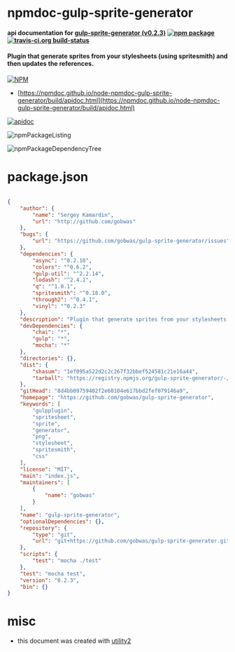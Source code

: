 # npmdoc-gulp-sprite-generator

#### api documentation for  [gulp-sprite-generator (v0.2.3)](https://github.com/gobwas/gulp-sprite-generator)  [![npm package](https://img.shields.io/npm/v/npmdoc-gulp-sprite-generator.svg?style=flat-square)](https://www.npmjs.org/package/npmdoc-gulp-sprite-generator) [![travis-ci.org build-status](https://api.travis-ci.org/npmdoc/node-npmdoc-gulp-sprite-generator.svg)](https://travis-ci.org/npmdoc/node-npmdoc-gulp-sprite-generator)

#### Plugin that generate sprites from your stylesheets (using spritesmith) and then updates the references.

[![NPM](https://nodei.co/npm/gulp-sprite-generator.png?downloads=true&downloadRank=true&stars=true)](https://www.npmjs.com/package/gulp-sprite-generator)

- [https://npmdoc.github.io/node-npmdoc-gulp-sprite-generator/build/apidoc.html](https://npmdoc.github.io/node-npmdoc-gulp-sprite-generator/build/apidoc.html)

[![apidoc](https://npmdoc.github.io/node-npmdoc-gulp-sprite-generator/build/screenCapture.buildCi.browser.%252Ftmp%252Fbuild%252Fapidoc.html.png)](https://npmdoc.github.io/node-npmdoc-gulp-sprite-generator/build/apidoc.html)

![npmPackageListing](https://npmdoc.github.io/node-npmdoc-gulp-sprite-generator/build/screenCapture.npmPackageListing.svg)

![npmPackageDependencyTree](https://npmdoc.github.io/node-npmdoc-gulp-sprite-generator/build/screenCapture.npmPackageDependencyTree.svg)



# package.json

```json

{
    "author": {
        "name": "Sergey Kamardin",
        "url": "http://github.com/gobwas"
    },
    "bugs": {
        "url": "https://github.com/gobwas/gulp-sprite-generator/issues"
    },
    "dependencies": {
        "async": "^0.2.10",
        "colors": "^0.6.2",
        "gulp-util": "^2.2.14",
        "lodash": "^2.4.1",
        "q": "^1.0.1",
        "spritesmith": "^0.18.0",
        "through2": "^0.4.1",
        "vinyl": "^0.2.3"
    },
    "description": "Plugin that generate sprites from your stylesheets (using spritesmith) and then updates the references.",
    "devDependencies": {
        "chai": "*",
        "gulp": "*",
        "mocha": "*"
    },
    "directories": {},
    "dist": {
        "shasum": "1ef095a522d2c2c267f32bbef524581c21e16a44",
        "tarball": "https://registry.npmjs.org/gulp-sprite-generator/-/gulp-sprite-generator-0.2.3.tgz"
    },
    "gitHead": "8d4bb09759402f2e60104e617bbd2fef079146a9",
    "homepage": "https://github.com/gobwas/gulp-sprite-generator",
    "keywords": [
        "gulpplugin",
        "spritesheet",
        "sprite",
        "generator",
        "png",
        "stylesheet",
        "spritesmith",
        "css"
    ],
    "license": "MIT",
    "main": "index.js",
    "maintainers": [
        {
            "name": "gobwas"
        }
    ],
    "name": "gulp-sprite-generator",
    "optionalDependencies": {},
    "repository": {
        "type": "git",
        "url": "git+https://github.com/gobwas/gulp-sprite-generator.git"
    },
    "scripts": {
        "test": "mocha ./test"
    },
    "test": "mocha test",
    "version": "0.2.3",
    "bin": {}
}
```



# misc
- this document was created with [utility2](https://github.com/kaizhu256/node-utility2)
